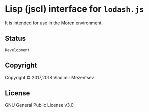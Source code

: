 # Lisp (jscl) interface for `lodash.js` 

It is intended for use in the [Moren][moren] environment.

## Status

`Development`


## Copyright
Copyright © 2017,2018 Vladimir Mezentsev

## License
GNU General Public License v3.0

[moren]: <https://github.com/vlad-km/moren-electron>

